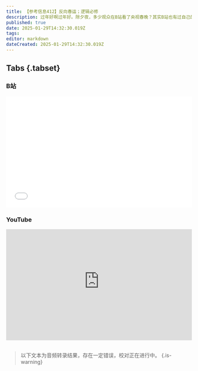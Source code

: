 ```yaml
---
title: 【参考信息412】反向春运；逻辑必修
description: 过年好啊过年好。除夕夜，多少观众在B站看了央视春晚？其实B站也有过自己的春晚“拜年祭”。今年“反向春运”渐成趋势，60周岁及以上人群春运出行量同比增长近30%，更多老人选择到子女工作地过年，或许该重新定义“家乡”了。“玄学热”成为年轻人重要的生活方式。宠物年夜饭销售火爆。今年起，华中师大的同学要必修逻辑课了；民族学的二级学科大调整，中华民族学和中华民族共同体学来了。一些新大学的筹建按下“暂停键”。
published: true
date: 2025-01-29T14:32:30.019Z
tags: 
editor: markdown
dateCreated: 2025-01-29T14:32:30.019Z
---
```


## Tabs {.tabset}
### B站
<div style="position: relative; padding: 30% 45%;">
<iframe style="position: absolute; width: 100%; height: 100%; left: 0; top: 0;" src="//player.bilibili.com/player.html?&bvid=BV1qxF8eqEFe&page=1&as_wide=1&high_quality=1&danmaku=1&autoplay=0" scrolling="no" border="0" frameborder="no" framespacing="0" allowfullscreen="true"></iframe>
</div>

### YouTube
<div style="position: relative; padding: 30% 45%;">
<iframe style="position: absolute; top: 0; left: 0; width: 100%; height: 100%;" src="https://www.youtube-nocookie.com/embed/YouTubeVID" title="YouTube video player" frameborder="0" allow="accelerometer; autoplay; clipboard-write; encrypted-media; gyroscope; picture-in-picture" allowfullscreen></iframe>
</div>

## 

> 以下文本为音频转录结果，存在一定错误，校对正在进行中。
{.is-warning}
